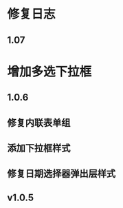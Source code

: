 修复日志
=========

1.07
----
# 增加多选下拉框

1.0.6
-----
## 修复内联表单组
## 添加下拉框样式
## 修复日期选择器弹出层样式

v1.0.5
-----
